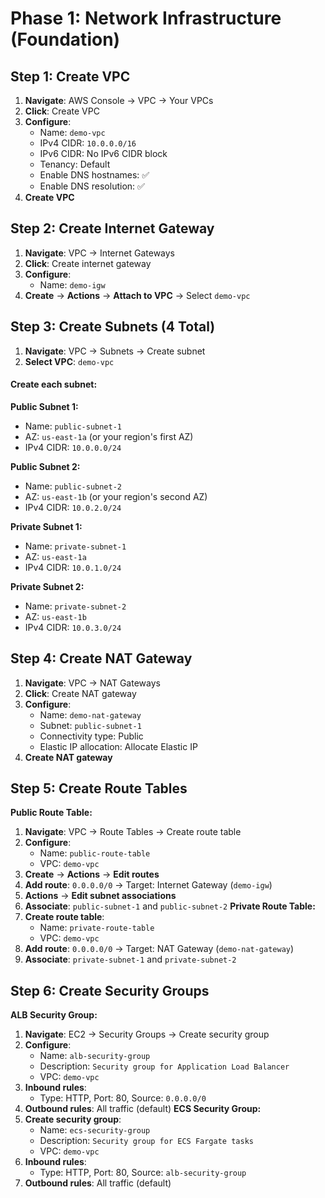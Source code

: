 # Phase 1: Network Infrastructure (Foundation)

## Step 1: Create VPC

1. **Navigate**: AWS Console → VPC → Your VPCs
2. **Click**: Create VPC
3. **Configure**:
   - Name: `demo-vpc`
   - IPv4 CIDR: `10.0.0.0/16`
   - IPv6 CIDR: No IPv6 CIDR block
   - Tenancy: Default
   - Enable DNS hostnames: ✅
   - Enable DNS resolution: ✅
4. **Create VPC**

## Step 2: Create Internet Gateway

1. **Navigate**: VPC → Internet Gateways
2. **Click**: Create internet gateway
3. **Configure**:
   - Name: `demo-igw`
4. **Create** → **Actions** → **Attach to VPC** → Select `demo-vpc`

## Step 3: Create Subnets (4 Total)
1. **Navigate**: VPC → Subnets → Create subnet
2. **Select VPC**: `demo-vpc`

#### Create each subnet:

**Public Subnet 1:**
- Name: `public-subnet-1`
- AZ: `us-east-1a` (or your region's first AZ)
- IPv4 CIDR: `10.0.0.0/24`

**Public Subnet 2:**
- Name: `public-subnet-2`
- AZ: `us-east-1b` (or your region's second AZ)
- IPv4 CIDR: `10.0.2.0/24`

**Private Subnet 1:**
- Name: `private-subnet-1`
- AZ: `us-east-1a`
- IPv4 CIDR: `10.0.1.0/24`

**Private Subnet 2:**
- Name: `private-subnet-2`
- AZ: `us-east-1b`
- IPv4 CIDR: `10.0.3.0/24`

## Step 4: Create NAT Gateway
1. **Navigate**: VPC → NAT Gateways
2. **Click**: Create NAT gateway
3. **Configure**:
   - Name: `demo-nat-gateway`
   - Subnet: `public-subnet-1`
   - Connectivity type: Public
   - Elastic IP allocation: Allocate Elastic IP
4. **Create NAT gateway**

## Step 5: Create Route Tables
**Public Route Table:**
1. **Navigate**: VPC → Route Tables → Create route table
2. **Configure**:
   - Name: `public-route-table`
   - VPC: `demo-vpc`
3. **Create** → **Actions** → **Edit routes**
4. **Add route**: `0.0.0.0/0` → Target: Internet Gateway (`demo-igw`)
5. **Actions** → **Edit subnet associations**
6. **Associate**: `public-subnet-1` and `public-subnet-2`
**Private Route Table:**
1. **Create route table**:
   - Name: `private-route-table`
   - VPC: `demo-vpc`
2. **Add route**: `0.0.0.0/0` → Target: NAT Gateway (`demo-nat-gateway`)
3. **Associate**: `private-subnet-1` and `private-subnet-2`

## Step 6: Create Security Groups
**ALB Security Group:**
1. **Navigate**: EC2 → Security Groups → Create security group
2. **Configure**:
   - Name: `alb-security-group`
   - Description: `Security group for Application Load Balancer`
   - VPC: `demo-vpc`
3. **Inbound rules**:
   - Type: HTTP, Port: 80, Source: `0.0.0.0/0`
4. **Outbound rules**: All traffic (default)
**ECS Security Group:**
1. **Create security group**:
   - Name: `ecs-security-group`
   - Description: `Security group for ECS Fargate tasks`
   - VPC: `demo-vpc`
2. **Inbound rules**:
   - Type: HTTP, Port: 80, Source: `alb-security-group`
3. **Outbound rules**: All traffic (default)
